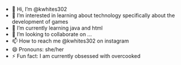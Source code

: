 - 👋 Hi, I’m @kwhites302
- 👀 I’m interested in learning about technology specifically about the development of games
- 🌱 I’m currently learning java and html
- 💞️ I’m looking to collaborate on ...
- 📫 How to reach me @kwhites302 on instagram
- 😄 Pronouns: she/her
- ⚡ Fun fact: I am currently obsessed with overcooked

<!---
kwhites302/kwhites302 is a ✨ special ✨ repository because its `README.md` (this file) appears on your GitHub profile.
You can click the Preview link to take a look at your changes.
--->
